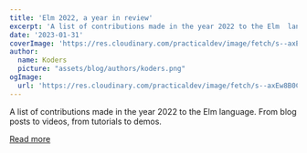 ```yaml
---
title: 'Elm 2022, a year in review'
excerpt: 'A list of contributions made in the year 2022 to the Elm  language. From blog posts to videos, from tutorials to demos.'
date: '2023-01-31'
coverImage: 'https://res.cloudinary.com/practicaldev/image/fetch/s--axEw8B0C--/c_imagga_scale,f_auto,fl_progressive,h_420,q_auto,w_1000/https://lucamug.github.io/elm-a-year-in-review/images2022/cover2022-2.jpeg'
author:
  name: Koders
  picture: "assets/blog/authors/koders.png"
ogImage:
  url: 'https://res.cloudinary.com/practicaldev/image/fetch/s--axEw8B0C--/c_imagga_scale,f_auto,fl_progressive,h_420,q_auto,w_1000/https://lucamug.github.io/elm-a-year-in-review/images2022/cover2022-2.jpeg'
---
```


A list of contributions made in the year 2022 to the Elm  language. From blog posts to videos, from tutorials to demos.

[Read more](https://dev.to/lucamug/elm-2022-a-year-in-review-33pp)
